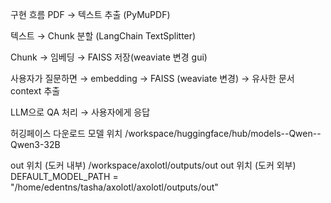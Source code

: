  구현 흐름
PDF → 텍스트 추출 (PyMuPDF)

텍스트 → Chunk 분할 (LangChain TextSplitter)

Chunk → 임베딩 → FAISS 저장(weaviate 변경 gui)

사용자가 질문하면 → embedding → FAISS (weaviate 변경) → 유사한 문서 context 추출

LLM으로 QA 처리 → 사용자에게 응답

허깅페이스 다운로드 모델 위치
/workspace/huggingface/hub/models--Qwen--Qwen3-32B

out 위치 (도커 내부)
/workspace/axolotl/outputs/out
out 위치 (도커 외부)
DEFAULT_MODEL_PATH = "/home/edentns/tasha/axolotl/axolotl/outputs/out"
